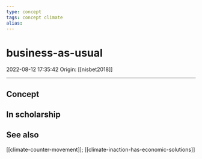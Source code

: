 ```yaml
---
type: concept
tags: concept climate
alias:
---
```


# business-as-usual

2022-08-12 17:35:42
Origin: [[nisbet2018]]

---

## Concept

## In scholarship

## See also

[[climate-counter-movement]]; [[climate-inaction-has-economic-solutions]]

